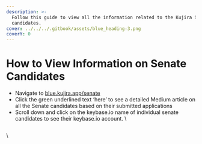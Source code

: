 ```yaml
---
description: >-
  Follow this guide to view all the information related to the Kujira Senate
  candidates.
cover: ../../../.gitbook/assets/blue_heading-3.png
coverY: 0
---
```


# How to View Information on Senate Candidates

* Navigate to [blue.kujira.app/senate](https://blue.kujira.app/senate)
* Click the green underlined text ‘here’ to see a detailed Medium article on all the Senate candidates based on their submitted applications
* Scroll down and click on the keybase.io name of individual senate candidates to see their keybase.io account. \


<figure><img src="https://lh4.googleusercontent.com/j3peXOfGHYrFWXT2ZGzT-2uQygo24d9qICGLSIFJpDexYF1u_UWhCZMRBQbqZ411ODmmbuuUckFYkyIB9SBegUOSCze-Sguevq3oynixnqc91ot72EMkUgYjUYkYPzWQxYk6-KtH9FLc8AREnRc-UYo" alt=""><figcaption></figcaption></figure>

\
